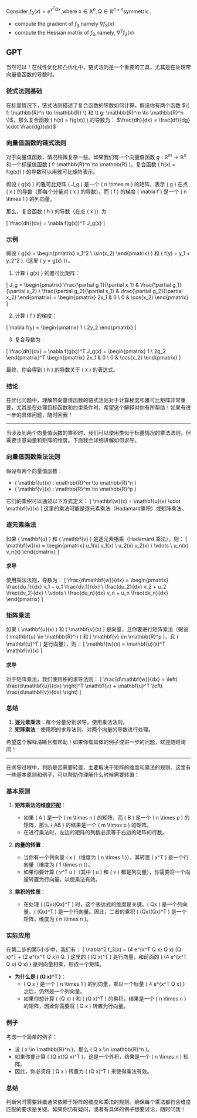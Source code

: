 Consider $f_3(x) = e^{x^TQx}$,where $x \in \mathbb{R}^n,Q\in \mathbb{R}^{n\times n}$symmetric ,
- compute the gradient of $f_3$,namely $\nabla f_3(x)$ 
- compute the Hessian matrix of $f_3$,namely, $\nabla^2f_3(x)$ 

GPT
---
当然可以！在线性优化和凸优化中，链式法则是一个重要的工具，尤其是在处理带向量值函数的导数时。

### 链式法则基础

在标量情况下，链式法则描述了复合函数的导数如何计算。假设你有两个函数 $\( f: \mathbb{R}^n \to \mathbb{R} \) 和 \( g: \mathbb{R}^m \to \mathbb{R}^n \)$，那么复合函数 \( h(x) = f(g(x)) \) 的导数为：
$\frac{dh}{dx} = \frac{df}{dg} \cdot \frac{dg}{dx}$

### 向量值函数的链式法则

对于向量值函数，情况稍微复杂一些。如果我们有一个向量值函数 $g: \mathbb{R}^m \to \mathbb{R}^n$ 和一个标量值函数 \( f: \mathbb{R}^n \to \mathbb{R} \)，复合函数 \( h(x) = f(g(x)) \) 的导数可以用雅可比矩阵表示。

假设 \( g(x) \) 的雅可比矩阵 \( J_g \) 是一个 \( n \times m \) 的矩阵，表示 \( g \) 在点 \( x \) 的导数（即每个分量对 \( x \) 的导数）。而 \( f \) 的梯度 \( \nabla f \) 是一个 \( n \times 1 \) 的列向量。

那么，复合函数 \( h \) 的导数（在点 \( x \)）为：

\[
\frac{dh}{dx} = \nabla f(g(x))^T J_g(x)
\]

### 示例

假设 \( g(x) = \begin{pmatrix} x_1^2 \\ \sin(x_2) \end{pmatrix} \) 和 \( f(y) = y_1 + y_2^2 \)（这里 \( y = g(x) \)）。

1. 计算 \( g(x) \) 的雅可比矩阵：

\[
J_g = \begin{pmatrix}
\frac{\partial g_1}{\partial x_1} & \frac{\partial g_1}{\partial x_2} \\
\frac{\partial g_2}{\partial x_1} & \frac{\partial g_2}{\partial x_2}
\end{pmatrix} = \begin{pmatrix}
2x_1 & 0 \\
0 & \cos(x_2)
\end{pmatrix}
\]

2. 计算 \( f \) 的梯度：

\[
\nabla f(y) = \begin{pmatrix}
1 \\
2y_2
\end{pmatrix}
\]

3. 复合导数为：

\[
\frac{dh}{dx} = \nabla f(g(x))^T J_g(x) = \begin{pmatrix}
1 \\
2g_2
\end{pmatrix}^T \begin{pmatrix}
2x_1 & 0 \\
0 & \cos(x_2)
\end{pmatrix}
\]

最终，你会得到 \( h \) 的导数关于 \( x \) 的表达式。

### 结论

在优化问题中，理解带向量值函数的链式法则对于计算梯度和雅可比矩阵非常重要，尤其是在处理目标函数和约束条件时。希望这个解释对你有所帮助！如果有进一步的具体问题，随时问我！

---
当涉及到两个向量值函数的乘积时，我们可以使用类似于标量情况的乘法法则，但需要注意向量和矩阵的维度。下面我会详细讲解如何求导。

### 向量值函数乘法法则

假设有两个向量值函数：
- \( \mathbf{u}(x) : \mathbb{R}^m \to \mathbb{R}^n \)
- \( \mathbf{v}(x) : \mathbb{R}^m \to \mathbb{R}^p \)

它们的乘积可以通过以下方式定义：
\[
\mathbf{w}(x) = \mathbf{u}(x) \cdot \mathbf{v}(x)
\]
这里的乘法可能是逐元素乘法（Hadamard乘积）或矩阵乘法。

### 逐元素乘法

如果 \( \mathbf{u} \) 和 \( \mathbf{v} \) 是逐元素相乘（Hadamard 乘法），则：
\[
\mathbf{w}(x) = \begin{pmatrix} u_1(x) v_1(x) \\ u_2(x) v_2(x) \\ \vdots \\ u_n(x) v_n(x) \end{pmatrix}
\]

#### 求导

使用乘法法则，导数为：
\[
\frac{d\mathbf{w}}{dx} = \begin{pmatrix} \frac{du_1}{dx} v_1 + u_1 \frac{dv_1}{dx} \\ \frac{du_2}{dx} v_2 + u_2 \frac{dv_2}{dx} \\ \vdots \\ \frac{du_n}{dx} v_n + u_n \frac{dv_n}{dx} \end{pmatrix}
\]

### 矩阵乘法

如果 \( \mathbf{u}(x) \) 和 \( \mathbf{v}(x) \) 是向量，且你要进行矩阵乘法（假设 \( \mathbf{u} \in \mathbb{R}^n \) 和 \( \mathbf{v} \in \mathbb{R}^p \)，且 \( \mathbf{u}^T \) 是行向量），则：
\[
\mathbf{w}(x) = \mathbf{u}(x)^T \mathbf{v}(x)
\]

#### 求导

对于矩阵乘法，我们使用积的求导法则：
\[
\frac{d\mathbf{w}}{dx} = \left( \frac{d\mathbf{u}}{dx} \right)^T \mathbf{v} + \mathbf{u}^T \left( \frac{d\mathbf{v}}{dx} \right)
\]

### 总结

1. **逐元素乘法**：每个分量分别求导，使用乘法法则。
2. **矩阵乘法**：使用积的求导法则，对两个向量的导数进行处理。

希望这个解释清晰且有帮助！如果你有具体的例子或进一步的问题，欢迎随时询问！

---
在求导过程中，判断是否需要转置，主要取决于矩阵的维度和乘法的规则。这里有一些基本原则和例子，可以帮助你理解什么时候需要转置：

### 基本原则

1. **矩阵乘法的维度匹配**：
   - 如果 \( A \) 是一个 \( m \times n \) 的矩阵，而 \( B \) 是一个 \( n \times p \) 的矩阵，那么 \( AB \) 的结果是一个 \( m \times p \) 的矩阵。
   - 在进行乘法时，左边的矩阵的列数必须等于右边的矩阵的行数。

2. **向量的转置**：
   - 当你有一个列向量 \( x \)（维度为 \( n \times 1 \)），其转置 \( x^T \) 是一个行向量（维度为 \( 1 \times n \)）。
   - 如果你要计算 \( v^T u \)（其中 \( u \) 和 \( v \) 都是列向量），你需要将一个向量转置为行向量，以使乘法有效。

3. **乘积的性质**：
   - 在处理 \( (Qx)(Qx)^T \) 时，这个表达式的维度是关键。\( Qx \) 是一个列向量，\( (Qx)^T \) 是一个行向量。因此，二者的乘积 \( (Qx)(Qx)^T \) 是一个矩阵，维度为 \( n \times n \)。

### 实际应用

在第二步的第5小步中，我们有：
\[
\nabla^2 f_3(x) = (4 e^{x^T Q x} Q x) (Q x)^T + (2 e^{x^T Q x}) Q.
\]
这里的 \( (Q x)^T \) 是行向量，和前面的 \( (4 e^{x^T Q x} Q x) \) 是列向量相乘，形成一个矩阵。

- **为什么是 \( (Q x)^T \)**：
  - \( Q x \) 是一个 \( n \times 1 \) 的列向量，乘以一个标量 \( 4 e^{x^T Q x} \) 之后，仍然是一个列向量。
  - 如果你想计算 \( (Q x) \) 和 \( (Q x)^T \) 的乘积，结果是一个 \( n \times n \) 的矩阵，因此你需要将 \( Q x \) 转置为行向量。

### 例子

考虑一个简单的例子：

- 设 \( x \in \mathbb{R}^n \)，那么 \( Q x \in \mathbb{R}^n \)。
- 如果你要计算 \( (Q x)(Q x)^T \)，这是一个外积，结果是一个 \( n \times n \) 矩阵。
- 因此，你必须将 \( Q x \) 转置为 \( (Q x)^T \) 来使得乘法有效。

### 总结

判断何时需要转置通常依赖于矩阵的维度和乘法的规则。确保每个乘法都符合维度匹配的要求是关键。如果你仍有疑问，或者有具体的例子想要讨论，随时问我！